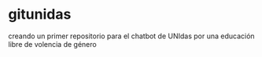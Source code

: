 # gitunidas
creando un primer repositorio
para el chatbot de UNIdas por una educación libre de volencia de género
